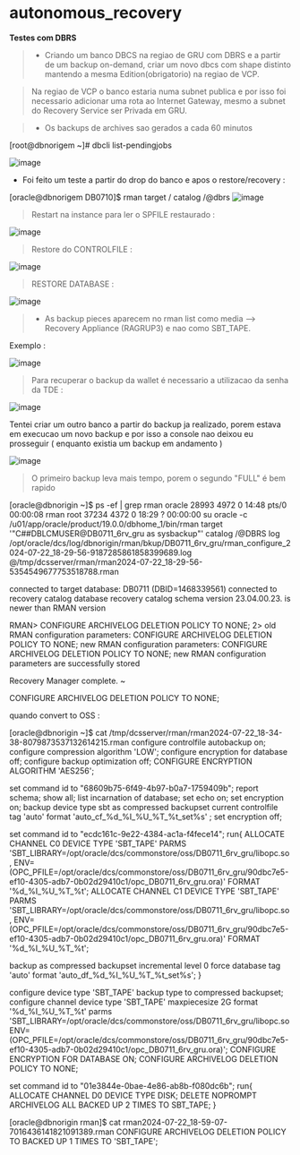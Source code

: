 # autonomous_recovery

**Testes com DBRS**

> -  Criando um banco DBCS na regiao de GRU com DBRS e a partir de um backup on-demand, criar um novo dbcs com shape distinto mantendo a mesma Edition(obrigatorio) na regiao de VCP.

> Na regiao de VCP o banco estaria numa subnet publica e por isso foi necessario adicionar uma rota ao Internet Gateway, mesmo a subnet do Recovery Service ser Privada em GRU.

> - Os backups de archives sao gerados a cada 60 minutos


[root@dbnorigem ~]# dbcli list-pendingjobs

![image](https://github.com/sup-cloudb/autonomous_recovery/assets/72585042/265e69cc-9118-4384-b97c-4a430b3d51d4)


-  Foi feito um teste a partir do drop do banco e apos o restore/recovery : 

[oracle@dbnorigem DB0710]$ rman target / catalog /@dbrs
![image](https://github.com/sup-cloudb/autonomous_recovery/assets/72585042/90e82a66-d1c1-4f6c-b06f-e81f620a6f54)


> Restart na instance para ler o SPFILE restaurado : 

![image](https://github.com/sup-cloudb/autonomous_recovery/assets/72585042/bf4fe1d7-6592-44e2-b33c-60d7c8f450f6)

> Restore do CONTROLFILE : 

![image](https://github.com/sup-cloudb/autonomous_recovery/assets/72585042/d84eaeee-5178-40c3-b3b8-cde596586c68)

> RESTORE DATABASE : 

![image](https://github.com/sup-cloudb/autonomous_recovery/assets/72585042/a6516803-44bb-4fb0-8389-63f4863bc29e)






 >- As backup pieces aparecem no rman list como media -->   Recovery Appliance (RAGRUP3) e nao como SBT_TAPE.

  Exemplo :

![image](https://github.com/sup-cloudb/autonomous_recovery/assets/72585042/5929254e-458b-4259-9082-884fac7cadd8)


> Para recuperar o backup da wallet é necessario a utilizacao da senha da TDE :

![image](https://github.com/sup-cloudb/autonomous_recovery/assets/72585042/d99f1ad4-527c-4a3e-8196-554eb1fc8954)



Tentei criar um outro banco a partir do backup ja realizado, porem estava em execucao um novo backup e por isso a console nao deixou eu prosseguir ( enquanto existia um backup em andamento )

![image](https://github.com/sup-cloudb/autonomous_recovery/assets/72585042/1be62cbf-525d-46c1-b280-e99470995512)


> O primeiro backup leva mais tempo, porem o segundo "FULL" é bem rapido




[oracle@dbnorigin ~]$ ps -ef | grep rman
oracle   28993  4972  0 14:48 pts/0    00:00:08 rman
root     37234  4372  0 18:29 ?        00:00:00 su oracle -c /u01/app/oracle/product/19.0.0/dbhome_1/bin/rman target '"C##DBLCMUSER@DB0711_6rv_gru as sysbackup"' catalog /@DBRS log /opt/oracle/dcs/log/dbnorigin/rman/bkup/DB0711_6rv_gru/rman_configure_2024-07-22_18-29-56-9187285861858399689.log @/tmp/dcsserver/rman/rman2024-07-22_18-29-56-5354549677753518788.rman




connected to target database: DB0711 (DBID=1468339561)
connected to recovery catalog database
recovery catalog schema version 23.04.00.23. is newer than RMAN version

RMAN> CONFIGURE ARCHIVELOG DELETION POLICY TO NONE;
2>
old RMAN configuration parameters:
CONFIGURE ARCHIVELOG DELETION POLICY TO NONE;
new RMAN configuration parameters:
CONFIGURE ARCHIVELOG DELETION POLICY TO NONE;
new RMAN configuration parameters are successfully stored

Recovery Manager complete.
~

CONFIGURE ARCHIVELOG DELETION POLICY TO NONE;


quando convert to OSS :


[oracle@dbnorigin ~]$ cat /tmp/dcsserver/rman/rman2024-07-22_18-34-38-8079873537132614215.rman
configure controlfile autobackup on;
configure compression algorithm 'LOW';
configure encryption for database off;
configure backup optimization off;
CONFIGURE ENCRYPTION ALGORITHM 'AES256';



set command id to "68609b75-6f49-4b97-b0a7-1759409b";
report schema;
show all;
list incarnation of database;
set echo on;
set encryption on;
backup device type sbt as compressed backupset current controlfile tag 'auto' format 'auto_cf_%d_%I_%U_%T_%t_set%s'  ;
set encryption off;


set command id to "ecdc161c-9e22-4384-ac1a-f4fece14";
run{
ALLOCATE CHANNEL C0 DEVICE TYPE 'SBT_TAPE' PARMS 'SBT_LIBRARY=/opt/oracle/dcs/commonstore/oss/DB0711_6rv_gru/libopc.so, ENV=(OPC_PFILE=/opt/oracle/dcs/commonstore/oss/DB0711_6rv_gru/90dbc7e5-ef10-4305-adb7-0b02d29410c1/opc_DB0711_6rv_gru.ora)' FORMAT '%d_%I_%U_%T_%t';
ALLOCATE CHANNEL C1 DEVICE TYPE 'SBT_TAPE' PARMS 'SBT_LIBRARY=/opt/oracle/dcs/commonstore/oss/DB0711_6rv_gru/libopc.so, ENV=(OPC_PFILE=/opt/oracle/dcs/commonstore/oss/DB0711_6rv_gru/90dbc7e5-ef10-4305-adb7-0b02d29410c1/opc_DB0711_6rv_gru.ora)' FORMAT '%d_%I_%U_%T_%t';

backup as compressed backupset incremental level 0 force  database tag 'auto' format 'auto_df_%d_%I_%U_%T_%t_set%s';
}


configure device type 'SBT_TAPE' backup type to compressed backupset;
configure channel device type 'SBT_TAPE' maxpiecesize 2G format '%d_%I_%U_%T_%t' parms 'SBT_LIBRARY=/opt/oracle/dcs/commonstore/oss/DB0711_6rv_gru/libopc.so ENV=(OPC_PFILE=/opt/oracle/dcs/commonstore/oss/DB0711_6rv_gru/90dbc7e5-ef10-4305-adb7-0b02d29410c1/opc_DB0711_6rv_gru.ora)';
CONFIGURE ENCRYPTION FOR DATABASE ON;
CONFIGURE ARCHIVELOG DELETION POLICY TO NONE;




set command id to "01e3844e-0bae-4e86-ab8b-f080dc6b";
run{
ALLOCATE CHANNEL D0 DEVICE TYPE DISK;
DELETE NOPROMPT ARCHIVELOG ALL BACKED UP 2 TIMES TO SBT_TAPE;
}


[oracle@dbnorigin rman]$ cat rman2024-07-22_18-59-07-7016436141821091389.rman
CONFIGURE ARCHIVELOG DELETION POLICY TO BACKED UP 1 TIMES TO 'SBT_TAPE';

